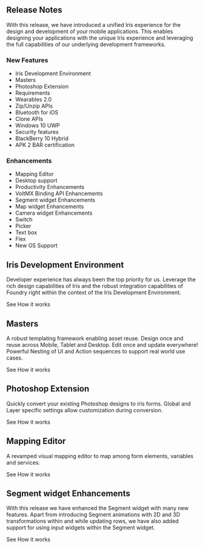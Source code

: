 ﻿   

Release Notes
-------------

With this release, we have introduced a unified Iris experience for the design and development of your mobile applications. This enables designing your applications with the unique Iris experience and leveraging the full capabilities of our underlying development frameworks.

### New Features

*   Iris Development Environment
*   Masters
*   Photoshop Extension
*   Requirements
*   Wearables 2.0
*   Zip/Unzip APIs
*   Bluetooth for iOS
*   Clone APIs
*   Windows 10 UWP
*   Security features
*   BlackBerry 10 Hybrid
*   APK 2 BAR certification

### Enhancements

*   Mapping Editor
*   Desktop support
*   Productivity Enhancements
*   VoltMX Binding API Enhancements
*   Segment widget Enhancements
*   Map widget Enhancements
*   Camera widget Enhancements
*   Switch
*   Picker
*   Text box
*   Flex
*   New OS Support

  
  

Iris Development Environment
----------------------------------

Developer experience has always been the top priority for us. Leverage the rich design capabilities of Iris and the robust integration capabilities of Foundry right within the context of the Iris Development Environment.

See How it works  

Masters
-------

A robust templating framework enabling asset reuse. Design once and reuse across Mobile, Tablet and Desktop. Edit once and update everywhere! Powerful Nesting of UI and Action sequences to support real world use cases.

See How it works  

Photoshop Extension
-------------------

Quickly convert your existing Photoshop designs to iris forms. Global and Layer specific settings allow customization during conversion.

See How it works  

Mapping Editor
--------------

A revamped visual mapping editor to map among form elements, variables and services.

See How it works  

Segment widget Enhancements
---------------------------

With this release we have enhanced the Segment widget with many new features. Apart from introducing Segment animations with 2D and 3D transformations within and while updating rows, we have also added support for using input widgets within the Segment widget.

See How it works
